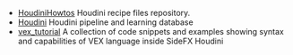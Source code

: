 * [HoudiniHowtos](https://github.com/jhorikawa/HoudiniHowtos) Houdini recipe files repository.
* [Houdini](https://github.com/kiryha/Houdini) Houdini pipeline and learning database
* [vex_tutorial](https://github.com/jtomori/vex_tutorial)  A collection of code snippets and examples showing syntax and capabilities of VEX language inside SideFX Houdini
